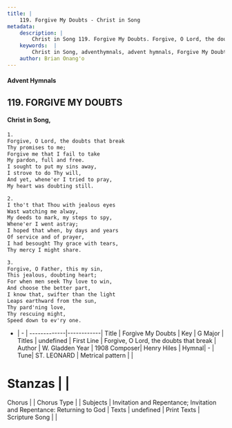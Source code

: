 ```yaml
---
title: |
    119. Forgive My Doubts - Christ in Song
metadata:
    description: |
        Christ in Song 119. Forgive My Doubts. Forgive, O Lord, the doubts that break Thy promises to me; Forgive me that I fail to take  My pardon, full and free. I sought to put my sins away, I strove to do Thy will, And yet, whene'er I tried to pray, My heart was doubting still.
    keywords:  |
        Christ in Song, adventhymnals, advent hymnals, Forgive My Doubts, Forgive, O Lord, the doubts that break. 
    author: Brian Onang'o
---
```


#### Advent Hymnals
## 119. FORGIVE MY DOUBTS
####  Christ in Song,

```txt
1.
Forgive, O Lord, the doubts that break
Thy promises to me;
Forgive me that I fail to take 
My pardon, full and free.
I sought to put my sins away,
I strove to do Thy will,
And yet, whene'er I tried to pray,
My heart was doubting still.

2.
I tho't that Thou with jealous eyes
Wast watching me alway,
My deeds to mark, my steps to spy,
Whene'er I went astray;
I hoped that when, by days and years
Of service and of prayer,
I had besought Thy grace with tears,
Thy mercy I might share.

3.
Forgive, O Father, this my sin,
This jealous, doubting heart;
For when men seek Thy love to win,
And choose the better part,
I know that, swifter than the light
Leaps earthward from the sun,
Thy pard'ning love,
Thy rescuing might,
Speed down to ev'ry one.

```

- |   -  |
-------------|------------|
Title | Forgive My Doubts |
Key | G Major |
Titles | undefined |
First Line | Forgive, O Lord, the doubts that break |
Author | W. Gladden
Year | 1908
Composer| Henry Hiles |
Hymnal|  - |
Tune| ST. LEONARD |
Metrical pattern | |
# Stanzas |  |
Chorus |  |
Chorus Type |  |
Subjects | Invitation and Repentance; Invitation and Repentance: Returning to God |
Texts | undefined |
Print Texts | 
Scripture Song |  |
    
